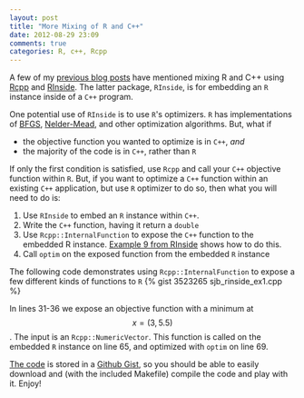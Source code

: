 ```yaml
---
layout: post
title: "More Mixing of R and C++"
date: 2012-08-29 23:09
comments: true
categories: R, c++, Rcpp
---
```


A few of my [previous blog posts](https://www.google.com/search?q=site%3Asteve.planetbarr.com%2Fo&q=rcpp) have mentioned mixing R and C++ using [Rcpp](http://dirk.eddelbuettel.com/code/rcpp.html) and [RInside](http://dirk.eddelbuettel.com/code/rinside.html). The latter package, `RInside`, is for embedding an `R` instance inside of a `C++` program.

One potential use of `RInside` is to use `R`'s optimizers. `R` has implementations of [BFGS](http://en.wikipedia.org/wiki/BFGS_method), [Nelder-Mead](http://en.wikipedia.org/wiki/Nelder%E2%80%93Mead_method), and other optimization algorithms. But, what if
* the objective function you wanted to optimize is in `C++`, *and*
* the majority of the code is in `C++`, rather than `R`
	
If only the first condition is satisfied, use `Rcpp` and call your `C++` objective function within `R`. But, if you want to optimize a `C++` function within an existing `C++` application, but use `R` optimizer to do so, then what you will need to do is:


1. Use `RInside` to embed an `R` instance within `C++`. 
1. Write the `C++` function, having it return a `double`
2. Use `Rcpp::InternalFunction` to expose the `C++` function to the embedded R instance. [Example 9 from RInside](http://dirk.eddelbuettel.com/code/rinside/html/rinside__sample9_8cpp_source.html) shows how to do this.
3. Call `optim` on the exposed function from the embedded `R` instance

The following code demonstrates using `Rcpp::InternalFunction` to expose a few different kinds of functions to `R`
{% gist 3523265 sjb_rinside_ex1.cpp %}

In lines 31-36 we expose an objective function with a minimum at $$x= (3,5.5)$$. The input is an `Rcpp::NumericVector`. This function is called on the embedded `R` instance on line 65, and optimized with `optim` on line 69. 

[The code](https://gist.github.com/3523265) is stored in a [Github Gist](https://gist.github.com/), so you should be able to easily download and (with the included Makefile) compile the code and play with it. Enjoy!
